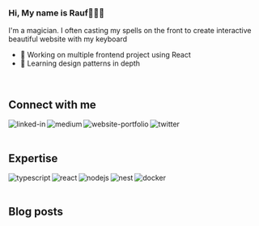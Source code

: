 ### Hi, My name is Rauf🧙🏻‍♀️
I'm a magician. I often casting my spells on the front to create interactive beautiful website with my keyboard
- 🔭 Working on multiple frontend project using React
- 🌱 Learning design patterns in depth
<br>

## Connect with me

[<img align="left" alt="linked-in" src="https://img.shields.io/badge/linkedin-%230077B5.svg?&style=for-the-badge&logo=linkedin&logoColor=white" />](https://www.linkedin.com/feed/)
[<img align="left" alt="medium" src="https://img.shields.io/badge/medium-%2312100E.svg?&style=for-the-badge&logo=medium&logoColor=white" />](https://medium.com/@raufpratama)
[<img align="left" alt="website-portfolio" src="https://img.shields.io/badge/portfolio-%231877F2.svg?logo=react&logoColor=white&style=for-the-badge" />](https://raufpratama.com)
[<img align="left" alt="twitter" src="https://img.shields.io/badge/twitter-%231DA1F2.svg?&style=for-the-badge&logo=twitter&logoColor=white" />](https://twitter.com/raufpratamaaa)
<br>
<br>

## Expertise

<img align="left" alt="typescript" src="https://img.shields.io/badge/typescript-3178c6.svg?&style=for-the-badge&logo=typescript&logoColor=white" />
<img align="left" alt="react" src="https://img.shields.io/badge/react%20-%2320232a.svg?&style=for-the-badge&logo=react&logoColor=%2361DAFB" />
<img align="left" alt="nodejs" src="https://img.shields.io/badge/node.js%20-%2343853D.svg?&style=for-the-badge&logo=node.js&logoColor=white" />
<img align="left" alt="nest" src="https://img.shields.io/badge/Nest.js-181A1C?logo=nestjs&logoColor=DE2641&style=for-the-badge" />
<img align="left" alt="docker" src="https://img.shields.io/badge/Docker-white.svg?&style=for-the-badge&logo=docker&logoColor=228EE0" />
<br>
<br>

## Blog posts
<!-- BLOG-POST-LIST:START -->

<!-- BLOG-POST-LIST:END -->
